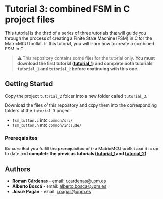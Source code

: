 # Tutorial 3: combined FSM in C project files

This tutorial is the third of a series of three tutorials that will guide you through the process of creating a Finite State Machine (FSM) in C for the MatrixMCU toolkit. In this tutorial, you will learn how to create a combined FSM in C. 

> :warning: This repository contains some files for the tutorial only. **You must download the first tutorial ([tutorial_1](https://github.com/sdg2DieUpm/tutorial/tree/tutorial_1)) and complete both tutorials `tutorial_1` and `tutorial_2` before continuing with this one.**

## Getting Started

Copy the project `tutorial_2` folder into a new folder called `tutorial_3`.

Download the files of this repository and copy them into the corresponding folders of the `tutorial_3` project:

- `fsm_button.c` into `common/src/`
- `fsm_button.h` into `common/include/`

### Prerequisites

Be sure that you fulfill the prerequisites of the MatrixMCU toolkit and it is up to date and **complete the previous tutorials ([tutorial_1](https://github.com/sdg2DieUpm/tutorial/tree/tutorial_1) and [tutorial_2](https://github.com/sdg2DieUpm/tutorial/tree/tutorial_2))**.

## Authors

- **Román Cárdenas** - email: [r.cardenas@upm.es](mailto:r.cardenas@upm.es)
- **Alberto Boscá** - email: [alberto.bosca@upm.es](mailto:alberto.bosca@upm.es)
- **Josué Pagán** - email: [j.pagan@upm.es](mailto:j.pagan@upm.es)
